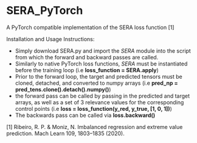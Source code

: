 # SERA_PyTorch
A PyTorch compatible implementation of the SERA loss function [1]

Installation and Usage Instructions:

- Simply download SERA.py and import the *SERA* module into the script from which the forward and backward passes are called.
- Similarly to native PyTorch loss functions, *SERA* must be instantiated before the training loop (i.e **loss_function = SERA.apply**)
- Prior to the forward loop, the target and predicted tensors must be cloned, detached, and converted to numpy arrays (i.e **pred_np = pred_tens.clone().detach().numpy()**)
- the forward pass can be called by passing in the predicted and target arrays, as well as a set of 3 relevance values for the corresponding control points (i.e **loss = loss_function(y_red, y_true, [1, 0, 1])**)
- The backwards pass can be called via **loss.backward()**





[1] Ribeiro, R. P. & Moniz, N. Imbalanced regression and extreme value prediction. Mach Learn 109, 1803–1835 (2020).
